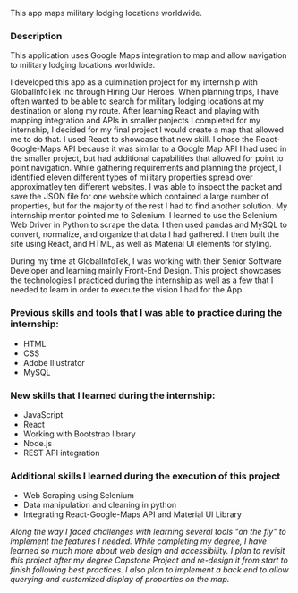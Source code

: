 This app maps military lodging locations worldwide.

### Description

This application uses Google Maps integration to map and allow navigation to military lodging locations worldwide.  

I developed this app as a culmination project for my internship with GlobalInfoTek Inc through Hiring Our Heroes. When planning trips, I have often wanted to be able to search for military lodging locations at my destination or along my route.  After learning React and playing with mapping integration and APIs in smaller projects I completed for my internship, I decided for my final project I would create a map that allowed me to do that.  I used React to showcase that new skill.  I chose the React-Google-Maps API because it was similar to a Google Map API I had used in the smaller project, but had additional capabilities that allowed for point to point navigation. While gathering requirements and planning the project, I identified eleven different types of military properties spread over approximatley ten different websites.  I was able to inspect the packet and save the JSON file for one website which contained a large number of properties, but for the majority of the rest I had to find another solution.  My internship mentor pointed me to Selenium.  I learned to use the Selenium Web Driver in Python to scrape the data.  I then used pandas and MySQL to convert, normalize, and organize that data I had gathered. I then built the site using React, and HTML, as well as Material UI elements for styling. 

During my time at GlobalInfoTek, I was working with their Senior Software Developer and learning mainly Front-End Design.  This project showcases the technologies I practiced during the internship as well as a few that I needed to learn 
in order to execute the vision I had for the App.

### Previous skills and tools that I was able to practice during the internship:
- HTML
- CSS
- Adobe Illustrator
- MySQL
### New skills that I learned during the internship:
- JavaScript
- React
- Working with Bootstrap library
- Node.js
- REST API integration
### Additional skills I learned during the execution of this project
- Web Scraping using Selenium
- Data manipulation and cleaning in python
- Integrating React-Google-Maps API and Material UI Library  

*Along the way I faced challenges with learning several tools "on the fly" to implement the features I needed.  While completing my degree, I have learned so much more about web design and accessibility.  I plan to revisit this project after my degree Capstone Project and re-design it from start to finish following best practices.  I also plan to implement a back end to allow querying and customized display of properties on the map.*
    
